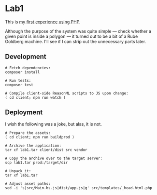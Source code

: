 # Lab1

This is [my first experience using PHP](https://timlathy.github.io/study-notes/2018/08/02/my-experience-with-php.html).

Although the purpose of the system was quite simple — check whether a given point is inside a polygon —
it turned out to be a bit of a Rube Goldberg machine. I'll see if I can strip out the unnecessary parts later.

## Development

```
# Fetch dependencies:
composer install

# Run tests:
composer test

# Compile client-side ReasonML scripts to JS upon change:
( cd client; npm run watch )
```

## Deployment

I wish the following was a joke, but alas, it is not.

```
# Prepare the assets:
( cd client; npm run buildprod )

# Archive the application:
tar cf lab1.tar client/dist src vendor

# Copy the archive over to the target server:
scp lab1.tar prod:/target/dir

# Unpack it:
tar xf lab1.tar

# Adjust asset paths:
sed -i 's|src/Main.bs.js|dist/app.js|g' src/templates/_head.html.php
```

